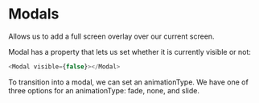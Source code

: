 # Modals

Allows us to add a full screen overlay over our current screen.

Modal has a property that lets us set whether it is currently visible or not:

```javascript
<Modal visible={false}></Modal>
```

To transition into a modal, we can set an animationType. We have one of three options for an animationType: fade, none, and slide.